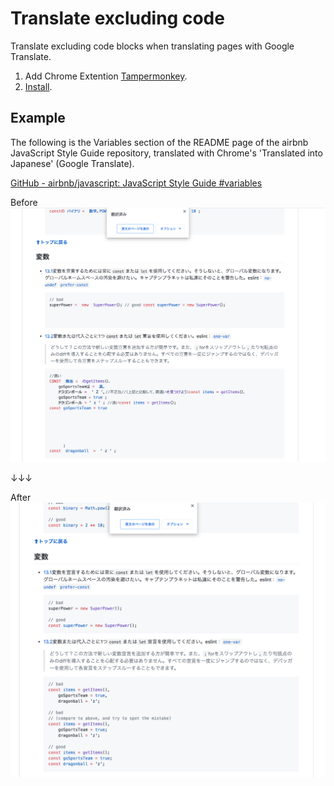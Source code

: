 # Translate excluding code

Translate excluding code blocks when translating pages with Google Translate.

1. Add Chrome Extention [Tampermonkey](https://chrome.google.com/webstore/detail/tampermonkey/dhdgffkkebhmkfjojejmpbldmpobfkfo).
2. [Install](https://github.com/nkmr-jp/userscripts/raw/master/Translate_excluding_code/script.user.js). 


## Example

The following is the Variables section of the README page of the airbnb JavaScript Style Guide repository, translated with Chrome's 'Translated into Japanese' (Google Translate). 

[GitHub - airbnb/javascript: JavaScript Style Guide #variables](https://github.com/airbnb/javascript#variables)


Before
![before](before.png)

↓↓↓

After
![after](after.png)
